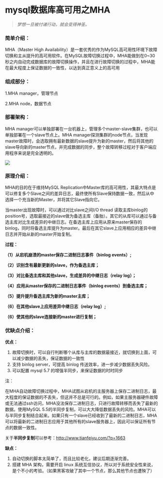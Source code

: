 # mysql数据库高可用之MHA

>*梦想一旦被付诸行动，就会变得神圣。*

### 简单介绍：

MHA（Master High Availability）是一套优秀的作为MySQL高可用性环境下故障切换和主从提升的高可用软件。在MySQL故障切换过程中，MHA能做到在0~30秒之内自动完成数据库的故障切换操作，并且在进行故障切换的过程中，MHA能在最大程度上保证数据的一致性，以达到真正意义上的高可用

### 组成部分：

1.MHA manager，管理节点

2.MHA node，数据节点

### 部署架构：

MHA manager可以单独部署在一台机器上，管理多个master-slave集群，也可以单独部署在一个slave节点上。MHA manager探测集群的node节点，当发现master故障时，会选取拥有最新数据的slave提升为新的master，然后将其他的slave导向新的master节点，并完成数据的同步，整个故障转移过程对于客户端应用程序来说是完全透明的。

![](https://tva1.sinaimg.cn/large/00831rSTly1gcbvyj334aj30hk0d5wfy.jpg)



### 原理介绍：

MHA的目的在于维持MySQL Replication中Master库的高可用性，其最大特点是可以修复多个Slave之间的差异日志，最终使所有Slave保持数据一致，然后从中选择一个充当新的Master，并将其它Slave指向它。

当master出现故障时，可以通过对比slave之间I/O thread 读取主库binlog的position号，选取最接近的slave做为备选主库（备胎）。其它的从库可以通过与备选主库对比生成差异的中继日志。在备选主库上应用从原来master保存的binlog，同时将备选主库提升为master。最后在其它slave上应用相应的差异中继日志并开始从新的master开始复制。

**过程：**

**（1）从宕机崩溃的master保存二进制日志事件（binlog events）;**

**（2）识别含有最新更新的slave，作为备选主库；**

**（3）对比备选主库和其他slave，生成差异的中继日志（relay log）；**

**（4）应用从master保存的二进制日志事件（binlog events）到备选主库；**

**（5）提升提升备选主库为新的master主库；**

**（6）在其他slave上应用差异中继日志（relay log）;**

**（6）使其他的slave连接新的master进行复制；**

### 优缺点介绍：

**优点：**

1. 故障切换时，可以自行判断哪个从库与主库的数据最接近，就切换到上面，可以减少数据的丢失，保证数据的一致性
2. 支持 binlog server，可提高 binlog 传送效率，进一步减少数据丢失风险。
3. 可以配置 mysql 5.7 的增强半同步，来保证数据的时时同步

注：

在MHA自动故障切换过程中，MHA试图从宕机的主服务器上保存二进制日志，最大程度的保证数据的不丢失，但这并不总是可行的。例如，如果主服务器硬件故障或无法通过ssh访问，MHA没法保存二进制日志，只进行故障转移而丢失了最新的数据。使用MySQL 5.5的半同步复制，可以大大降低数据丢失的风险。MHA可以与半同步复制结合起来。如果只有一个slave已经收到了最新的二进制日志，MHA可以将最新的二进制日志应用于其他所有的slave服务器上，因此可以保证所有节点的数据一致性。

关于**半同步复制**可以参考：http://www.tianfeiyu.com/?p=1663



**缺点：**

1. 自动切换的脚本太简单了，而且比较老化，建议后期逐渐完善。
2. 搭建 MHA 架构，需要开启 linux 系统互信协议，所以对于系统安全性来说，是个不小的考验。（如果黑客攻破了其中一个节点，那么其他节点也遭殃了）


